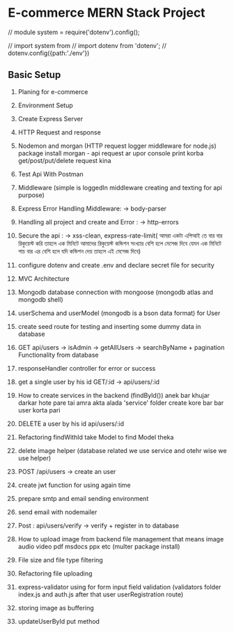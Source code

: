# E-commerce MERN Stack Project

// module system = require('dotenv').config();

// import system from
// import dotenv from 'dotenv';
// dotenv.config({path:'./env'})

## Basic Setup

1.  Planing for e-commerce
2.  Environment Setup 
3.  Create Express Server
4.  HTTP Request and response
5. Nodemon and morgan (HTTP request logger middleware for node.js) package install
    morgan - api request ar upor console print korba get/post/put/delete request kina
6. Test Api With Postman
7. Middleware (simple is loggedIn middleware creating and texting for api purpose)
8. Express Error Handling Middleware: -> body-parser
9. Handling all project and create and Error : -> http-errors
10. Secure the api : -> xss-clean, express-rate-limit( আমরা একটা এপিআই তে বার বার রিকুয়েস্ট করি তাহলে এক মিনিটে আমাদের রিকুয়েস্ট কন্ডিশন সংখ্যার বেশি হলে মেসেজ দিবে যেমন এক মিনিটে পাচ বার এর বেশি হলে যদি কন্ডিশন দেয় তাহলে এই মেসেজ দিবে)

11. configure dotenv and create .env and declare secret file for security
12. MVC Architecture 
13. Mongodb database connection with mongoose (mongodb atlas and mongodb shell)

14. userSchema and userModel (mongodb is a bson data format) for User
15. create seed route for testing and inserting some dummy data in database
16. GET api/users -> isAdmin -> getAllUsers -> searchByName + pagination Functionality from database 

17. responseHandler controller for error or success
18. get a single user by his id GET/:id -> api/users/:id 
19. How to create services in the backend (findById()) anek bar khujar darkar hote pare tai amra akta alada 'service' folder create kore bar bar user korta pari

20. DELETE a user by his id api/users/:id
21. Refactoring findWithId take Model to find Model theka
22. delete image helper (database related we use service and otehr wise we use helper)
23. POST /api/users -> create an user
24. create jwt function for using again time
25. prepare smtp and email sending environment
26. send email with nodemailer
27. Post : api/users/verify -> verify + register in to database
28. How to upload image from backend file management that means image audio video pdf msdocs ppx etc (multer package install)
29. File size and file type filtering
30. Refactoring file uploading
31. express-validator using for form input field validation (validators folder index.js and auth.js after that user userRegistration route)
32. storing image as buffering
33. updateUserById put method
